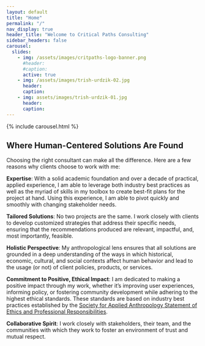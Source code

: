 ```yaml
---
layout: default
title: "Home"
permalink: "/"
nav_display: true
header_title: "Welcome to Critical Paths Consulting"
sidebar_headers: false
carousel:
  slides:
    - img: /assets/images/critpaths-logo-banner.png
      #header: 
      #caption: 
      active: true 
    - img: /assets/images/trish-urdzik-02.jpg
      header:  
      caption: 
    - img: assets/images/trish-urdzik-01.jpg
      header: 
      caption: 
---
```

{% include carousel.html %}

<h2 class="text-center ignore-header">Where Human-Centered Solutions Are Found</h2>

Choosing the right consultant can make all the difference. Here are a few reasons why clients choose to work with me:

**Expertise**: With a solid academic foundation and over a decade of practical, applied experience, I am able to leverage both industry best practices as well as the myriad of skills in my toolbox to create best-fit plans for the project at hand. Using this experience, I  am able to pivot quickly and smoothly with changing stakeholder needs.

**Tailored Solutions**: No two projects are the same. I work closely with clients to develop customized strategies that address their specific needs, ensuring that the recommendations produced are relevant, impactful, and, most importantly, feasible.

**Holistic Perspective**: My anthropological lens ensures that all solutions are grounded in a deep understanding of the ways in which historical, economic, cultural, and social contexts affect human behavior and lead to the usage (or not) of client policies, products, or services.

**Commitment to Positive, Ethical Impact**: I am dedicated to making a positive impact through my work, whether it’s improving user experiences, informing policy, or fostering community development while adhering to the highest ethical standards. These standards are based on industry best practices established by the [Society for Applied Anthropology Statement of Ethics and Professional Responsibilities](https://www.appliedanthro.org/annual-meeting/meeting-information/statement-ethics).

**Collaborative Spirit**: I work closely with stakeholders, their team, and the communities with which they work to foster an environment of trust and mutual respect.
